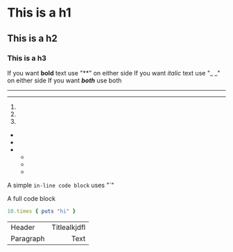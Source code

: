 # This is a h1
## This is a h2 
### This is a h3

If you want **bold** text use "**" on either side 
If you want _italic_ text use "_ _" on either side 
If you want **_both_** use both 

------

******

1. 
2. 
3. 

- 
- 
- 
    + 
    + 
    + 

A simple `in-line code block` uses "`"

A full code block 
```Ruby 
10.times { puts "hi" }
```

|  |  |
| ----------- |-----------:|
| Header | Titlealkjdfl |
| Paragraph | Text |

